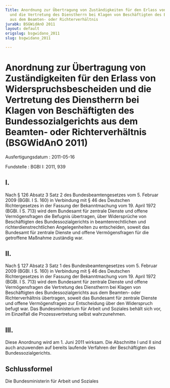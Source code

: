 ```yaml
---
Title: Anordnung zur Übertragung von Zuständigkeiten für den Erlass von Widerspruchsbescheiden
  und die Vertretung des Dienstherrn bei Klagen von Beschäftigten des Bundessozialgerichts
  aus dem Beamten- oder Richterverhältnis
jurabk: BSGWidAnO 2011
layout: default
origslug: bsgwidano_2011
slug: bsgwidano_2011

---
```


# Anordnung zur Übertragung von Zuständigkeiten für den Erlass von Widerspruchsbescheiden und die Vertretung des Dienstherrn bei Klagen von Beschäftigten des Bundessozialgerichts aus dem Beamten- oder Richterverhältnis (BSGWidAnO 2011)

Ausfertigungsdatum
:   2011-05-16

Fundstelle
:   BGBl I: 2011, 939

## I.

Nach § 126 Absatz 3 Satz 2 des Bundesbeamtengesetzes vom 5. Februar
2009 (BGBl. I S. 160) in Verbindung mit § 46 des Deutschen
Richtergesetzes in der Fassung der Bekanntmachung vom 19. April 1972
(BGBl. I S. 713) wird dem Bundesamt für zentrale Dienste und offene
Vermögensfragen die Befugnis übertragen, über Widersprüche von
Beschäftigten des Bundessozialgerichts in beamtenrechtlichen und
richterdienstrechtlichen Angelegenheiten zu entscheiden, soweit das
Bundesamt für zentrale Dienste und offene Vermögensfragen für die
getroffene Maßnahme zuständig war.

## II.

Nach § 127 Absatz 3 Satz 1 des Bundesbeamtengesetzes vom 5. Februar
2009 (BGBl. I S. 160) in Verbindung mit § 46 des Deutschen
Richtergesetzes in der Fassung der Bekanntmachung vom 19. April 1972
(BGBl. I S. 713) wird dem Bundesamt für zentrale Dienste und offene
Vermögensfragen die Vertretung des Dienstherrn bei Klagen von
Beschäftigten des Bundessozialgerichts aus dem Beamten- oder
Richterverhältnis übertragen, soweit das Bundesamt für zentrale
Dienste und offene Vermögensfragen zur Entscheidung über den
Widerspruch befugt war. Das Bundesministerium für Arbeit und Soziales
behält sich vor, im Einzelfall die Prozessvertretung selbst
wahrzunehmen.

## III.

Diese Anordnung wird am 1. Juni 2011 wirksam. Die Abschnitte I und II
sind auch anzuwenden auf bereits laufende Verfahren der Beschäftigten
des Bundessozialgerichts.

## Schlussformel

Die Bundesministerin für Arbeit und Soziales

